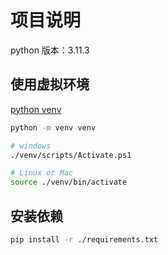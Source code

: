 # 项目说明

python 版本：3.11.3

## 使用虚拟环境

[python venv](https://docs.python.org/3/library/venv.html)

```bash
python -m venv venv

# windows
./venv/scripts/Activate.ps1

# Linux or Mac
source ./venv/bin/activate
```

## 安装依赖

```bash
pip install -r ./requirements.txt
```